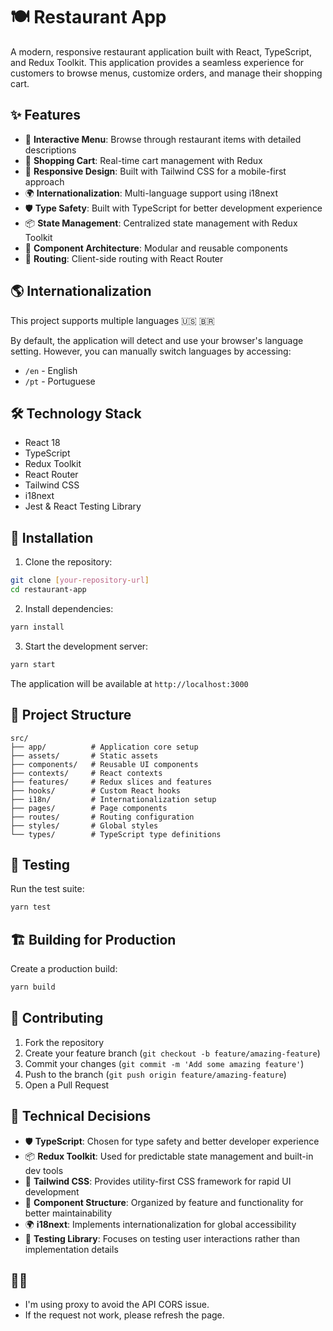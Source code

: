 # 🍽️ Restaurant App

A modern, responsive restaurant application built with React, TypeScript, and Redux Toolkit. This application provides a seamless experience for customers to browse menus, customize orders, and manage their shopping cart.

## ✨ Features

- 📱 **Interactive Menu**: Browse through restaurant items with detailed descriptions
- 🛒 **Shopping Cart**: Real-time cart management with Redux
- 📱 **Responsive Design**: Built with Tailwind CSS for a mobile-first approach
- 🌍 **Internationalization**: Multi-language support using i18next
- 🛡️ **Type Safety**: Built with TypeScript for better development experience
- 📦 **State Management**: Centralized state management with Redux Toolkit
- 🧩 **Component Architecture**: Modular and reusable components
- 🔄 **Routing**: Client-side routing with React Router

## 🌎 Internationalization

This project supports multiple languages 🇺🇸 🇧🇷

By default, the application will detect and use your browser's language setting. However, you can manually switch languages by accessing:

- `/en` - English
- `/pt` - Portuguese

## 🛠️ Technology Stack

- React 18
- TypeScript
- Redux Toolkit
- React Router
- Tailwind CSS
- i18next
- Jest & React Testing Library

## 🚀 Installation

1. Clone the repository:

```bash
git clone [your-repository-url]
cd restaurant-app
```

2. Install dependencies:

```bash
yarn install
```

3. Start the development server:

```bash
yarn start
```

The application will be available at `http://localhost:3000`

## 📁 Project Structure

```
src/
├── app/          # Application core setup
├── assets/       # Static assets
├── components/   # Reusable UI components
├── contexts/     # React contexts
├── features/     # Redux slices and features
├── hooks/        # Custom React hooks
├── i18n/         # Internationalization setup
├── pages/        # Page components
├── routes/       # Routing configuration
├── styles/       # Global styles
└── types/        # TypeScript type definitions
```

## 🧪 Testing

Run the test suite:

```bash
yarn test
```

## 🏗️ Building for Production

Create a production build:

```bash
yarn build
```

## 🤝 Contributing

1. Fork the repository
2. Create your feature branch (`git checkout -b feature/amazing-feature`)
3. Commit your changes (`git commit -m 'Add some amazing feature'`)
4. Push to the branch (`git push origin feature/amazing-feature`)
5. Open a Pull Request

## 🤔 Technical Decisions

- 🛡️ **TypeScript**: Chosen for type safety and better developer experience
- 📦 **Redux Toolkit**: Used for predictable state management and built-in dev tools
- 🎨 **Tailwind CSS**: Provides utility-first CSS framework for rapid UI development
- 🧩 **Component Structure**: Organized by feature and functionality for better maintainability
- 🌍 **i18next**: Implements internationalization for global accessibility
- 🧪 **Testing Library**: Focuses on testing user interactions rather than implementation details

## 👨‍💻

- I'm using proxy to avoid the API CORS issue.
- If the request not work, please refresh the page.
